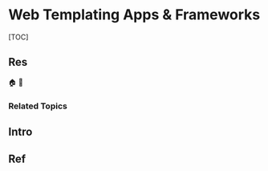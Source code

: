 # Web Templating Apps & Frameworks

[TOC]



## Res
🏠 
🚧 


### Related Topics



## Intro



## Ref
